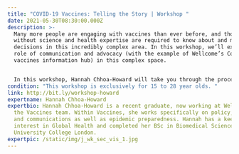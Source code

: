 ```yaml
---
title: "COVID-19 Vaccines: Telling the Story | Workshop "
date: 2021-05-30T08:30:00.000Z
description: >-
  Many more people are engaging with vaccines than ever before, and those
  without science and health expertise are required to know about and make
  decisions in this incredibly complex area. In this workshop, we’ll explore the
  role of communication and advocacy (with the example of Wellcome’s Covid-19
  vaccines information hub) in this complex space. 


  In this workshop, Hannah Chhoa-Howard will take you through the process of creating and running a campaign on vaccines, and you will have the opportunity to develop ideas on how you could run communications or advocacy campaigns on Covid-19 in your communities. 
condition: "This workshop is exclusively for 15 to 28 year olds. "
link: http://bit.ly/workshop-howard
expertname: Hannah Chhoa-Howard
expertbio: Hannah Chhoa-Howard is a recent graduate, now working at Wellcome in
  the Vaccines team. Within Vaccines, she works specifically on policy, advocacy
  and communications as well as epidemic preparedness. Hannah has a keen
  interest in Global Health and completed her BSc in Biomedical Sciences at
  University College London.
expertpic: /static/img/j_wk_sec_vis_1.jpg
---
```

